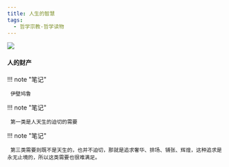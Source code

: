 ```yaml
---
title: 人生的智慧
tags:
  - 哲学宗教-哲学读物
---
```


![](https://wfqqreader-1252317822.image.myqcloud.com/cover/2/861002/t7_861002.jpg)


#### 人的财产




!!! note "笔记"

	 伊壁鸠鲁 


!!! note "笔记"

	 第一类是人天生的迫切的需要 


!!! note "笔记"

	 第三类需要则既不是天生的，也并不迫切，那就是追求奢华、排场、铺张、辉煌，这种追求是永无止境的，所以这类需要也很难满足。 

